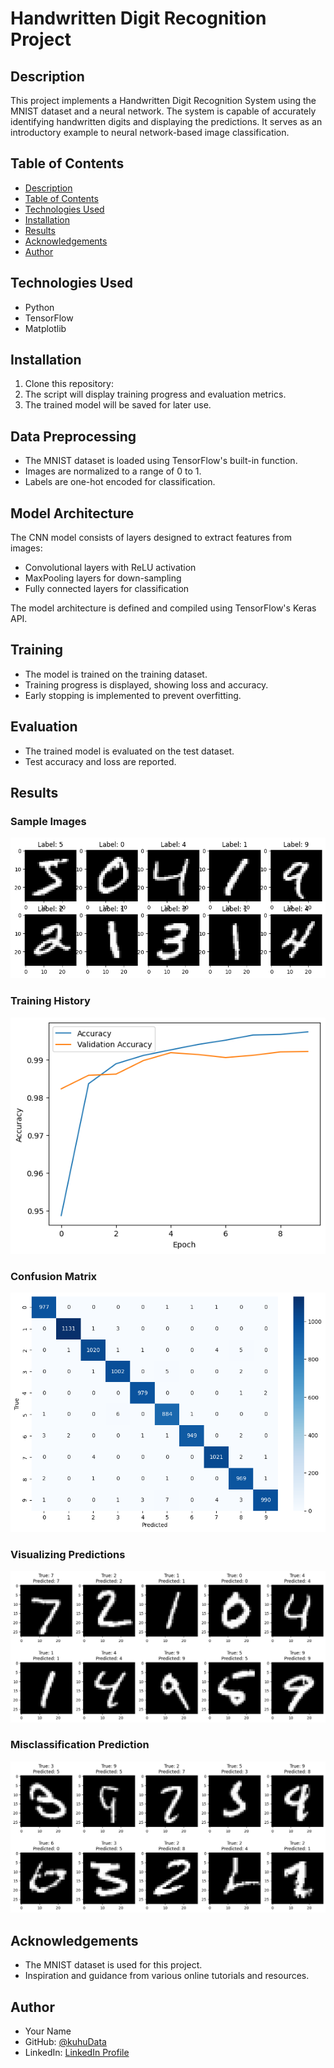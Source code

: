 # Handwritten Digit Recognition Project


## Description

This project implements a Handwritten Digit Recognition System using the MNIST dataset and a neural network. The system is capable of accurately identifying handwritten digits and displaying the predictions. It serves as an introductory example to neural network-based image classification.

## Table of Contents

- [Description](#description)
- [Table of Contents](#table-of-contents)
- [Technologies Used](#technologies-used)
- [Installation](#installation)
- [Results](#results)
- [Acknowledgements](#acknowledgements)
- [Author](#author)

## Technologies Used

- Python
- TensorFlow
- Matplotlib

## Installation

1. Clone this repository:
2. The script will display training progress and evaluation metrics.
3. The trained model will be saved for later use.

## Data Preprocessing

- The MNIST dataset is loaded using TensorFlow's built-in function.
- Images are normalized to a range of 0 to 1.
- Labels are one-hot encoded for classification.

## Model Architecture

The CNN model consists of layers designed to extract features from images:

- Convolutional layers with ReLU activation
- MaxPooling layers for down-sampling
- Fully connected layers for classification

The model architecture is defined and compiled using TensorFlow's Keras API.

## Training

- The model is trained on the training dataset.
- Training progress is displayed, showing loss and accuracy.
- Early stopping is implemented to prevent overfitting.

## Evaluation

- The trained model is evaluated on the test dataset.
- Test accuracy and loss are reported.

## Results

### Sample Images

![Sample Images](Sample-Data.png)

### Training History

![Training History](Training-History.png)

### Confusion Matrix

![Confusion Matrix](Confusion-Matrix.png)

### Visualizing Predictions

![Visualizing Predictions](Prediction-Visualization.png)

### Misclassification Prediction
![Misclassification Prediction](Misclassification.png)

## Acknowledgements

- The MNIST dataset is used for this project.
- Inspiration and guidance from various online tutorials and resources.

## Author

- Your Name
- GitHub: [@kuhuData](https://github.com/kuhuData)
- LinkedIn: [LinkedIn Profile](https://www.linkedin.com/in/kuheli-das-data-analyst/)

